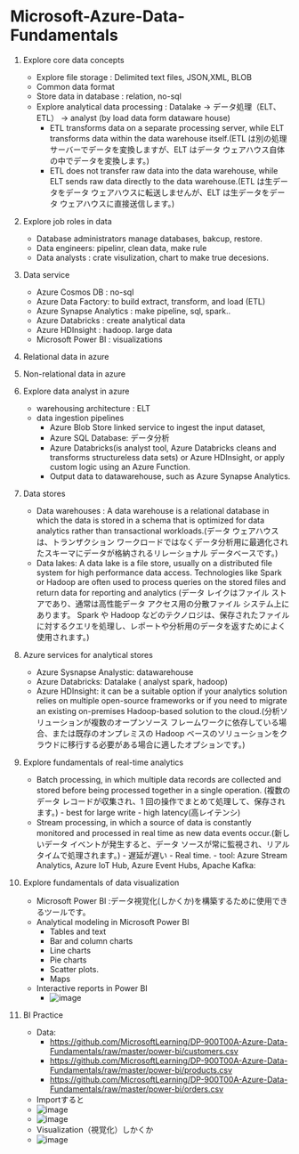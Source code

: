 # Microsoft-Azure-Data-Fundamentals
1. Explore core data concepts
    - Explore file storage : Delimited text files, JSON,XML, BLOB
    - Common data format
    - Store data in database : relation, no-sql
    - Explore analytical data processing : Datalake -> データ処理（ELT、ETL） -> analyst (by load data form dataware house)
        + ETL transforms data on a separate processing server, while ELT transforms data within the data warehouse itself.(ETL は別の処理サーバーでデータを変換しますが、ELT はデータ ウェアハウス自体の中でデータを変換します。)
        + ETL does not transfer raw data into the data warehouse, while ELT sends raw data directly to the data warehouse.(ETL は生データをデータ ウェアハウスに転送しませんが、ELT は生データをデータ ウェアハウスに直接送信します。)
2. Explore job roles in data
    - Database administrators manage databases, bakcup, restore.
    - Data engineers: pipelinr, clean data, make rule
    - Data analysts : crate visulization, chart to make true decesions.
3. Data service
    - Azure Cosmos DB : no-sql
    - Azure Data Factory: to build extract, transform, and load (ETL) 
    - Azure Synapse Analytics : make pipeline, sql, spark..
    - Azure Databricks :  create analytical data
    - Azure HDInsight : hadoop. large data
    - Microsoft Power BI : visualizations
4. Relational data in azure
5. Non-relational data in azure
6. Explore data analyst in azure
    - warehousing architecture : ELT
    - data ingestion pipelines 
        -  Azure Blob Store linked service to ingest the input dataset, 
        -  Azure SQL Database: データ分析
        - Azure Databricks(is analyst tool, Azure Databricks cleans and transforms structureless data sets) or Azure HDInsight, or apply custom logic using an Azure Function. 
        - Output data to datawarehouse, such as Azure Synapse Analytics. 
7. Data stores
    - Data warehouses : A data warehouse is a relational database in which the data is stored in a schema that is optimized for data analytics rather than transactional workloads.(データ ウェアハウスは、トランザクション ワークロードではなくデータ分析用に最適化されたスキーマにデータが格納されるリレーショナル データベースです。)
    - Data lakes: A data lake is a file store, usually on a distributed file system for high performance data access. Technologies like Spark or Hadoop are often used to process queries on the stored files and return data for reporting and analytics (データ レイクはファイル ストアであり、通常は高性能データ アクセス用の分散ファイル システム上にあります。 Spark や Hadoop などのテクノロジは、保存されたファイルに対するクエリを処理し、レポートや分析用のデータを返すためによく使用されます。)
    
8. Azure services for analytical stores
    - Azure Sysnapse Analystic: datawarehouse
    - Azure Databricks: Datalake ( analyst spark, hadoop)
    - Azure HDInsight: it can be a suitable option if your analytics solution relies on multiple open-source frameworks or if you need to migrate an existing on-premises Hadoop-based solution to the cloud.(分析ソリューションが複数のオープンソース フレームワークに依存している場合、または既存のオンプレミスの Hadoop ベースのソリューションをクラウドに移行する必要がある場合に適したオプションです。)
9. Explore fundamentals of real-time analytics
    - Batch processing, in which multiple data records are collected and stored before being processed together in a single operation. (複数のデータ レコードが収集され、1 回の操作でまとめて処理して、保存されます。)
            - best for large write
            - high latency(高レイテンシ)
    - Stream processing, in which a source of data is constantly monitored and processed in real time as new data events occur.(新しいデータ イベントが発生すると、データ ソースが常に監視され、リアルタイムで処理されます。)
            - 遅延が遅い
            - Real time.
            - tool: Azure Stream Analytics, Azure IoT Hub, Azure Event Hubs, Apache Kafka:
10. Explore fundamentals of data visualization
    - Microsoft Power BI :データ視覚化(しかくか)を構築するために使用できるツールです。
    - Analytical modeling in Microsoft Power BI
        - Tables and text
        - Bar and column charts
        - Line charts
        - Pie charts
        - Scatter plots.
        - Maps
    - Interactive reports in Power BI
        - ![image](https://user-images.githubusercontent.com/44230257/197465819-1f8b912f-1305-41dc-9762-8a409d75d0f0.png)

11. BI Practice
    - Data: 
        - https://github.com/MicrosoftLearning/DP-900T00A-Azure-Data-Fundamentals/raw/master/power-bi/customers.csv
        - https://github.com/MicrosoftLearning/DP-900T00A-Azure-Data-Fundamentals/raw/master/power-bi/products.csv
        - https://github.com/MicrosoftLearning/DP-900T00A-Azure-Data-Fundamentals/raw/master/power-bi/orders.csv
    - Importすると
    - ![image](https://user-images.githubusercontent.com/44230257/197466146-16ac4831-d39c-4767-813f-c555bdb98732.png)
    - ![image](https://user-images.githubusercontent.com/44230257/197466196-302281b7-2031-4e64-8110-b1f2839dc0c0.png)
    - Visualization（視覚化）しかくか
    - ![image](https://user-images.githubusercontent.com/44230257/197466321-698c8f66-4cce-4936-a39b-3e78b63e4ea0.png)
